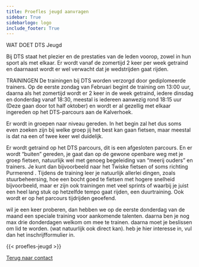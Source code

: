 ```yaml
---
title: Proefles jeugd aanvragen
sidebar: True
sidebarlogo: logo
include_footer: True
---
```



WAT DOET DTS Jeugd

Bij DTS staat het plezier en de prestaties van de leden voorop, zowel in hun sport als met elkaar. Er wordt vanaf de zomertijd 2 keer per week getraind en daarnaast wordt er wel verwacht dat je wedstrijden gaat rijden.

TRAININGEN
De trainingen bij DTS worden verzorgd door gediplomeerde trainers.
Op de eerste zondag van Februari begint de training om 13:00 uur, daarna als het zomertijd wordt er 2 keer in de week getraind, iedere dinsdag en donderdag vanaf 18:30, meestal is iedereen aanwezig rond 18:15 uur (Deze gaan door tot half oktober) en wordt er al gezellig met elkaar ingereden op het DTS-parcours aan de Kalverhoek.

Er wordt in groepen naar niveau gereden. In het begin zal het dus soms even zoeken zijn bij welke groep jij het best kan gaan fietsen, maar meestal is dat na een of twee keer wel duidelijk.

Er wordt getraind op het DTS parcours, dit is een afgesloten parcours. En er wordt “buiten” gereden, je gaat dan op de gewone openbare weg met je groep fietsen, natuurlijk wel met genoeg begeleiding van “meerij ouders” en trainers. Je kunt dan bijvoorbeeld naar het Twiske fietsen of soms richting Purmerend
.
Tijdens de training leer je natuurlijk allerlei dingen, zoals stuurbeheersing, hoe een bocht goed te fietsen met hogere snelheid bijvoorbeeld, maar er zijn ook trainingen met veel sprints of waarbij je juist een heel lang stuk op hetzelfde tempo gaat rijden, een duurtraining. Ook wordt er op het parcours tijdrijden geoefend. 

wil je een keer proberen, dan hebben we op de eerste donderdag van de maand een speciale training voor aankomende talenten. daarna ben je nog max drie donderdagen welkom om mee te trainen. daarna moet je beslissen om lid te worden. (wat natuurlijk ook direct kan). heb je hier interesse in, vul dan het inschrijfformulier in.

{{< proefles-jeugd >}}

<div class="buttons is-left mt-5">
  <a href="/contact" class="button is-danger">
    <span>Terug naar contact</span>
  </a>
</div>
